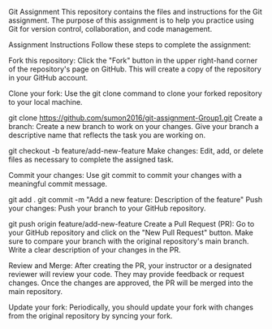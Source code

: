 Git Assignment
This repository contains the files and instructions for the Git assignment. The purpose of this assignment is to help you practice using Git for version control, collaboration, and code management.

Assignment Instructions
Follow these steps to complete the assignment:

Fork this repository: Click the "Fork" button in the upper right-hand corner of the repository's page on GitHub. This will create a copy of the repository in your GitHub account.

Clone your fork: Use the git clone command to clone your forked repository to your local machine.

git clone https://github.com/sumon2016/git-assignment-Group1.git
Create a branch: Create a new branch to work on your changes. Give your branch a descriptive name that reflects the task you are working on.

git checkout -b feature/add-new-feature
Make changes: Edit, add, or delete files as necessary to complete the assigned task.

Commit your changes: Use git commit to commit your changes with a meaningful commit message.

git add .
git commit -m "Add a new feature: Description of the feature"
Push your changes: Push your branch to your GitHub repository.

git push origin feature/add-new-feature
Create a Pull Request (PR): Go to your GitHub repository and click on the "New Pull Request" button. Make sure to compare your branch with the original repository's main branch. Write a clear description of your changes in the PR.

Review and Merge: After creating the PR, your instructor or a designated reviewer will review your code. They may provide feedback or request changes. Once the changes are approved, the PR will be merged into the main repository.

Update your fork: Periodically, you should update your fork with changes from the original repository by syncing your fork.
